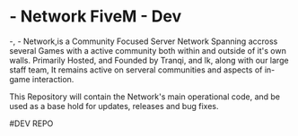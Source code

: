 # - Network FiveM - Dev

-, - Network,is a Community Focused Server Network Spanning accross several Games with a active community both within and outside of it's own walls.
Primarily Hosted, and Founded by Tranqi, and lk, along with our large staff team, It remains active on serveral communities and aspects of in-game interaction.

This Repository will contain the Network's main operational code, and be used as a base hold for updates, releases and bug fixes.
 
#DEV REPO

